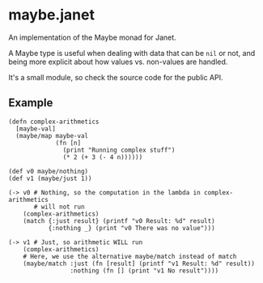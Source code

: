 # maybe.janet
An implementation of the Maybe monad for Janet.

A Maybe type is useful when dealing with data that can be `nil` or not, and being more explicit about how values vs. non-values are handled.

It's a small module, so check the source code for the public API.

## Example

```janet
(defn complex-arithmetics
  [maybe-val]
  (maybe/map maybe-val
             (fn [n]
               (print "Running complex stuff")
               (* 2 (+ 3 (- 4 n))))))

(def v0 maybe/nothing)
(def v1 (maybe/just 1))

(-> v0 # Nothing, so the computation in the lambda in complex-arithmetics
       # will not run
    (complex-arithmetics)
    (match {:just result} (printf "v0 Result: %d" result)
           {:nothing _} (print "v0 There was no value")))

(-> v1 # Just, so arithmetic WILL run
    (complex-arithmetics)
    # Here, we use the alternative maybe/match instead of match
    (maybe/match :just (fn [result] (printf "v1 Result: %d" result))
                 :nothing (fn [] (print "v1 No result"))))
```
